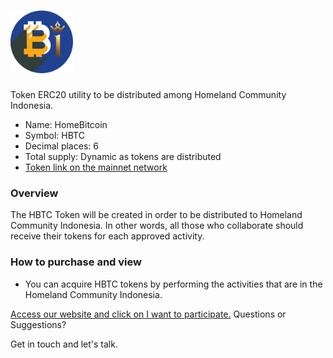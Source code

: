 # <img src="Logo/hbtc.png" alt="HBTC" width="100px">

Token ERC20 utility to be distributed among Homeland Community Indonesia.

- Name: HomeBitcoin
- Symbol: HBTC
- Decimal places: 6
- Total supply: Dynamic as tokens are distributed
- [Token link on the mainnet network](https://tronscan.org/#/contract/TXEjWLUTsQ7fAe1zMe7vC2Sz3w1UCSLPhN/)

### Overview

The HBTC Token will be created in order to be distributed to Homeland Community Indonesia. In other words, all those who collaborate should receive their tokens for each approved activity.

### How to purchase and view

- You can acquire HBTC tokens by performing the activities that are in the Homeland Community Indonesia.


[Access our website and click on I want to participate.](https://homelandcommunityindonesia.com/)
Questions or Suggestions?

Get in touch and let's talk.

